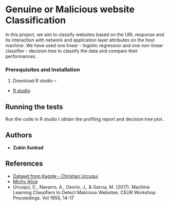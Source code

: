 # Genuine or Malicious website Classification

In this project, we aim to classify websites based on the URL response and its interaction with
network and application layer attributes on the host machine. We have used one linear - logistic regression and one
non-linear classifier - decision tree to classify the data and compare their performances.

### Prerequisites and Installation

1. Download R studio – 

* [R studio](https://www.rstudio.com/products/rstudio/download/#download)

## Running the tests
Run the code in R studio t obtain the profiling report and decision tree plot.

## Authors

* **Zubin Sunkad**

## References

* [Dataset from Kaggle - Christian Urcuqui](https://www.kaggle.com/xwolf12/malicious-and-benign-websites )
* [Michy Alice](https://www.r-bloggers.com/how-to-perform-a-logistic-regression-in-r/ )
* Urcuqui, C., Navarro, A., Osorio, J., & Garcıa, M. (2017). Machine Learning Classifiers to Detect Malicious Websites. CEUR Workshop Proceedings. Vol 1950, 14-17
